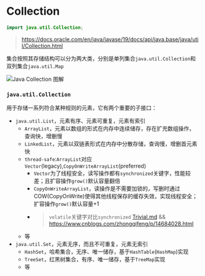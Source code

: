 # Collection
```java
import java.util.Collection;
```
> https://docs.oracle.com/en/java/javase/19/docs/api/java.base/java/util/Collection.html

集合按照其存储结构可以分为两大类，分别是单列集合`java.util.Collection`和双列集合`java.util.Map`

![Java Collection 图解](https://img-blog.csdnimg.cn/aea318250cd14253ad071180a123544e.png?x-oss-process=image/watermark,type_d3F5LXplbmhlaQ,shadow_50,text_Q1NETiBA5YWx6aWu5LiA5p2v5peg,size_20,color_FFFFFF,t_70,g_se,x_16)

### `java.util.Collection`

用于存储一系列符合某种规则的元素，它有两个重要的子接口：
- `java.util.List`，元素有序、元素可重复，元素有索引
  - `ArrayList`，元素以数组的形式在内存中连续储存，存在扩充数组操作，查询快，增删慢
  - `LinkedList`，元素以双链表形式在内存中分散存储，查询慢，增删首元素快
  - `thread-safe`:`ArrayList`对应`Vector`(legacy),`CopyOnWriteArrayList`(preferred)
    - `Vector`为了线程安全，读写操作都有`synchronized`关键字，性能较差；且扩容操作`grow()`默认容量翻倍
    - `CopyOnWriteArrayList`，读操作是不需要加锁的，写删时通过COW(CopyOnWrite)使得其他线程保存的缓存失效，实现线程安全；扩容操作`grow()`默认容量+1
    - > `volatile`关键字对比`synchronized` [Trivial.md](D:\JAVA\JavaStudy\Trivial.md) &&  https://www.cnblogs.com/zhongqifeng/p/14684028.html
  - 等
- `java.util.Set`，元素无序，而且不可重复，元素无索引
  - `HashSet`，哈希集合，无序、唯一储存，基于`HashTable`(`HashMap`)实现
  - `TreeSet`，红黑树集合，有序、唯一储存，基于`TreeMap`实现
  - 等
